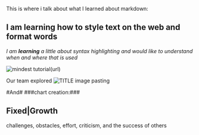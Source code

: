 This is where i talk about what I learned about markdown:
## I am learning how to style text on the web and format words

*I am **learning** a little about syntax highlighting and would like to understand when and where that is used*


![mindest tutorial](/https://images.app.goo.gl/KL1McH3K3H8MyxtJ7)(url)
  
  Our team explored
  ![TITLE](URL) image pasting
  
  #And# ###chart creation:###
  
  Fixed|Growth
  ----
  challenges,
  obstacles, 
  effort,
  criticism, and the
  success of others
  
